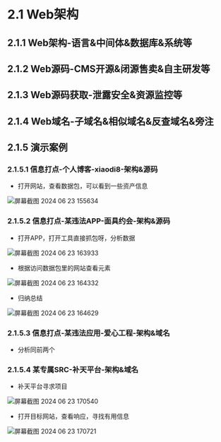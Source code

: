 # 2.1 Web架构

## 2.1.1 Web架构-语言&中间体&数据库&系统等

## 2.1.2 Web源码-CMS开源&闭源售卖&自主研发等

## 2.1.3 Web源码获取-泄露安全&资源监控等

## 2.1.4 Web域名-子域名&相似域名&反查域名&旁注

## 2.1.5 演示案例

### 2.1.5.1 信息打点-个人博客-xiaodi8-架构&源码

- 打开网站，查看数据包，可以看到一些资产信息

![屏幕截图 2024 06 23 155634](https://img.picgo.net/2024/06/23/-2024-06-23-155634ea8b49a8d0d31145.png)

### 2.1.5.2 信息打点-某违法APP-面具约会-架构&源码

- 打开APP，打开工具直接抓包呀，分析数据

![屏幕截图 2024 06 23 163933](https://img.picgo.net/2024/06/23/-2024-06-23-163933703a0d7ae815df96.png)

- 根据访问数据包里的网站查看元素

![屏幕截图 2024 06 23 164332](https://img.picgo.net/2024/06/23/-2024-06-23-1643322a5dbe82ea81d6fc.png)

- 归纳总结

![屏幕截图 2024 06 23 164629](https://img.picgo.net/2024/06/23/-2024-06-23-164629d839fa750f9db481.png)

### 2.1.5.3 信息打点-某违法应用-爱心工程-架构&域名

- 分析同前两个

### 2.1.5.4 某专属SRC-补天平台-架构&域名

- 补天平台寻求项目

![屏幕截图 2024 06 23 170540](https://img.picgo.net/2024/06/23/-2024-06-23-170540e47b94a1aef9ddfb.png)

- 打开目标网站，查看响应，寻找有用信息

![屏幕截图 2024 06 23 170721](https://img.picgo.net/2024/06/23/-2024-06-23-17072137cf520d00d6965b.png)
